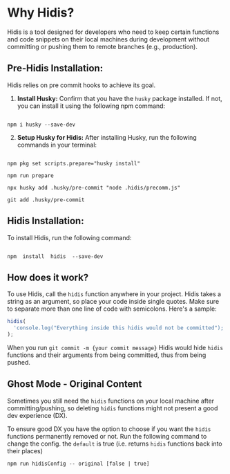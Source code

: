 # Why Hidis?

Hidis is a tool designed for developers who need to keep certain functions and code snippets on their local machines during development without committing or pushing them to remote branches (e.g., production).

## Pre-Hidis Installation:

Hidis relies on pre commit hooks to achieve its goal.

1. **Install Husky:** Confirm that you have the `husky` package installed. If not, you can install it using the following npm command:

```shell

npm i husky --save-dev

```

2. **Setup Husky for Hidis:** After installing Husky, run the following commands in your terminal:

```shell

npm pkg set scripts.prepare="husky install"

npm run prepare

npx husky add .husky/pre-commit "node .hidis/precomm.js"

git add .husky/pre-commit

```

## Hidis Installation:

To install Hidis, run the following command:

```shell

npm  install  hidis  --save-dev

```

## How does it work?

To use Hidis, call the `hidis` function anywhere in your project. Hidis takes a string as an argument, so place your code inside single quotes. Make sure to separate more than one line of code with semicolons. Here's a sample:

```js
hidis(
  'console.log("Everything inside this hidis would not be committed"); let name = "suliyat"; console.log(`My name is not ${name}`)'
);
```

When you run `git commit -m {your commit message}` Hidis would hide `hidis` functions and their arguments from being committed, thus from being pushed.

## Ghost Mode - Original Content

Sometimes you still need the `hidis` functions on your local machine after committing/pushing, so deleting `hidis` functions might not present a good dev experience (DX).

To ensure good DX you have the option to choose if you want the `hidis` functions permanently removed or not. Run the following command to change the config. the `default` is true (i.e. returns `hidis` functions back into their places)

```shell
npm run hidisConfig -- original [false | true]
```
